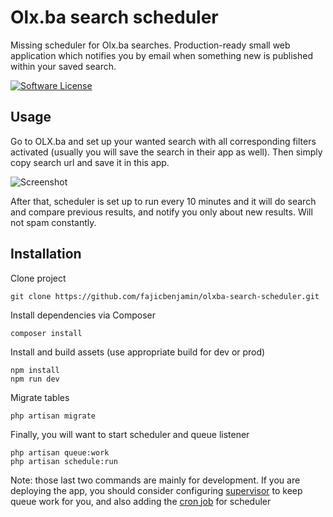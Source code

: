 # Olx.ba search scheduler

Missing scheduler for Olx.ba searches. Production-ready small web application which notifies
you by email when something new is published within your saved search.

[![Software License](https://img.shields.io/badge/license-MIT-brightgreen.svg?style=flat-square)](LICENSE)

## Usage
Go to OLX.ba and set up your wanted search with all corresponding filters activated (usually you will 
save the search in their app as well). Then simply copy search url and save it in this app.

![Screenshot](https://i.ibb.co/wS7CFMK/ss.png)

After that, scheduler is set up to run every 10 minutes and it will do search and compare previous results, 
and notify you only about new results. Will not spam constantly.

## Installation

Clone project
```
git clone https://github.com/fajicbenjamin/olxba-search-scheduler.git
```
Install dependencies via Composer
```
composer install
```
Install and build assets (use appropriate build for dev or prod)
```
npm install
npm run dev
```
Migrate tables
```
php artisan migrate
```

Finally, you will want to start scheduler and queue listener
```
php artisan queue:work
php artisan schedule:run
```

Note: those last two commands are mainly for development. If you are deploying the app, you should consider configuring [supervisor](https://laravel.com/docs/8.x/queues#supervisor-configuration) to keep queue work for you, and also adding the [cron job](https://laravel.com/docs/8.x/scheduling#running-the-scheduler) for scheduler
